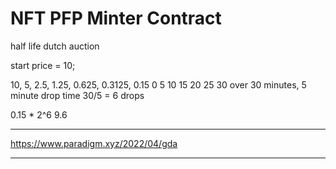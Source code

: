 # NFT PFP Minter Contract


half life dutch auction

start price = 10;


10, 5, 2.5, 1.25, 0.625, 0.3125, 0.15
0   5  10  15    20     25       30
over 30 minutes, 5 minute drop time
30/5 = 6 drops

0.15 * 2^6
9.6


---
https://www.paradigm.xyz/2022/04/gda

---


